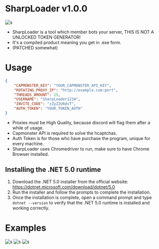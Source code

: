 # SharpLoader v1.0.0
![s](https://media.discordapp.net/attachments/1004371630023249931/1056217707080593498/image.png)

- SharpLoader is a tool which member bots your server, THIS IS NOT A UNLOCKED TOKEN GENERATOR!
- It's a compiled product meaning you get in .exe form.
- (PATCHED somewhat)

# Usage
```json
{
    "CAPMONSTER_KEY": "YOUR_CAPMONSTER_API_KEY",
    "ROTATING_PROXY_IP": "http://example.com:port",
    "THREADS_AMOUNT": 25,
    "USERNAME": "SharpLoader1234",
    "INVITE_CODE": "zZyZ2U6dsT",
    "AUTH_TOKEN": "YOUR_TOKEN_AUTH"
}
```
- Proxies must be High Quality, because discord will flag them after a while of usage.
- Capmonster API is required to solve the hcaptchas.
- Auth Token is for those who have purchase the program, unique for every machine.
- SharpLoader uses Chromedriver to run, make sure to have Chrome Browser installed.

## Installing the .NET 5.0 runtime

1. Download the .NET 5.0 installer from the official website: https://dotnet.microsoft.com/download/dotnet/5.0
2. Run the installer and follow the prompts to complete the installation.
3. Once the installation is complete, open a command prompt and type `dotnet --version` to verify that the .NET 5.0 runtime is installed and working correctly.

# Examples
![s](https://media.discordapp.net/attachments/1037415977241022464/1056524182181122088/image.png?width=167&height=586)
![s](https://media.discordapp.net/attachments/1037415977241022464/1056525834611077181/image.png)
![s](https://media.discordapp.net/attachments/1037415977241022464/1056527168135516241/image.png)

